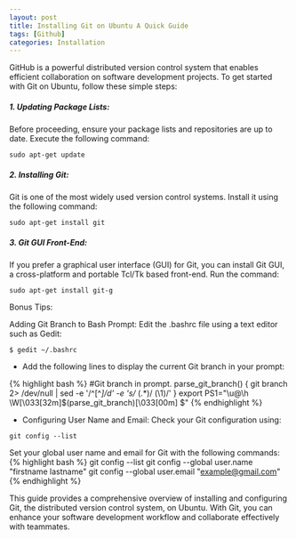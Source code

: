 ```yaml
---
layout: post
title: Installing Git on Ubuntu A Quick Guide
tags: [Github]
categories: Installation
---
```


GitHub is a powerful distributed version control system that enables efficient collaboration on software development projects. To get started with Git on Ubuntu, follow these simple steps:

##### 1. Updating Package Lists:

Before proceeding, ensure your package lists and repositories are up to date. Execute the following command:

```console
sudo apt-get update
```

##### 2. Installing Git:

Git is one of the most widely used version control systems. Install it using the following command:

```console
sudo apt-get install git
```

##### 3. Git GUI Front-End:

If you prefer a graphical user interface (GUI) for Git, you can install Git GUI, a cross-platform and portable Tcl/Tk based front-end. Run the command:

```console
sudo apt-get install git-g
```

Bonus Tips:

Adding Git Branch to Bash Prompt:
Edit the .bashrc file using a text editor such as Gedit:
```console
$ gedit ~/.bashrc
```

* Add the following lines to display the current Git branch in your prompt:

{% highlight bash %}
#Git branch in prompt.
parse_git_branch() {
git branch 2> /dev/null | sed -e '/^[^*]/d' -e 's/* \(.*\)/ (\1)/'
}
export PS1="\u@\h \W\[\033[32m\]\$(parse_git_branch)\[\033[00m\] $"
{% endhighlight %}


* Configuring User Name and Email:
Check your Git configuration using:

```console
git config --list
```

Set your global user name and email for Git with the following commands:
{% highlight bash %}
git config --list
git config --global user.name "firstname lastname"
git config --global user.email "example@gmail.com"
{% endhighlight %}

This guide provides a comprehensive overview of installing and configuring Git, the distributed version control system, on Ubuntu. With Git, you can enhance your software development workflow and collaborate effectively with teammates.


